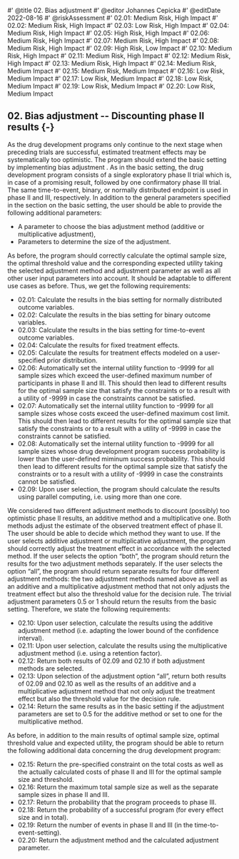 #' @title 02. Bias adjustment
#' @editor Johannes Cepicka
#' @editDate 2022-08-16
#' @riskAssessment
#' 02.01: Medium Risk, High Impact
#' 02.02: Medium Risk, High Impact
#' 02.03: Low Risk, High Impact
#' 02.04: Medium Risk, High Impact
#' 02.05: High Risk, High Impact
#' 02.06: Medium Risk, High Impact
#' 02.07: Medium Risk, High Impact
#' 02.08: Medium Risk, High Impact
#' 02.09: High Risk, Low Impact
#' 02.10: Medium Risk, High Impact
#' 02.11: Medium Risk, High Impact
#' 02.12: Medium Risk, High Impact
#' 02.13: Medium Risk, High Impact
#' 02.14: Medium Risk, Medium Impact
#' 02.15: Medium Risk, Medium Impact
#' 02.16: Low Risk, Medium Impact
#' 02.17: Low Risk, Medium Impact
#' 02.18: Low Risk, Medium Impact
#' 02.19: Low Risk, Medium Impact
#' 02.20: Low Risk, Medium Impact



## 02. Bias adjustment -- Discounting phase II results {-}

As the drug development programs only continue to the next stage when preceding trials are successful, estimated treatment effects may be systematically too optimistic. The program should extend the basic setting by implementing bias adjustment . As in the basic setting, the drug development program consists of a single exploratory phase II trial which is, in case of a promising result, followed by one confirmatory phase III trial. The same time-to-event, binary, or normally distributed endpoint is used in phase II and III, respectively. In addition to the general parameters specified in the section on the basic setting, the user should be able to provide the following additional parameters:

  *	A parameter to choose the bias adjustment method (additive or multiplicative adjustment),
  *	Parameters to determine the size of the adjustment.

As before, the program should correctly calculate the optimal sample size, the optimal threshold value and the corresponding expected utility taking the selected adjustment method and adjustment parameter as well as all other user input parameters into account. It should be adaptable to different use cases as before. Thus, we get the following requirements:

  *	02.01: Calculate the results in the bias setting for normally distributed outcome variables.
  *	02.02: Calculate the results in the bias setting for binary outcome variables.
  *	02.03: Calculate the results in the bias setting for time-to-event outcome variables.
  *	02.04: Calculate the results for fixed treatment effects.
  *	02.05: Calculate the results for treatment effects modeled on a user-specified prior distribution.
  *	02.06:  Automatically set the internal utility function to -9999 for all sample sizes which exceed the user-defined maximum number of participants in phase II and III. This should then lead to different results for the optimal sample size that satisfy the constraints or to a result with a utility of -9999 in case the constraints cannot be satisfied.
  *	02.07: Automatically set the internal utility function to -9999 for all sample sizes whose costs exceed the user-defined maximum cost limit. This should then lead to different results for the optimal sample size that satisfy the constraints or to a result with a utility of -9999 in case the constraints cannot be satisfied.
  *	02.08: Automatically set the internal utility function to -9999 for all sample sizes whose drug development program success probability is lower than the user-defined miminum success probability. This should then lead to different results for the optimal sample size that satisfy the constraints or to a result with a utility of -9999 in case the constraints cannot be satisfied.
  *	02.09: Upon user selection, the program should calculate the results using parallel computing, i.e. using more than one core.

We considered two different adjustment methods to discount (possibly) too optimistic phase II results, an additive method and a multiplicative one. Both methods adjust the estimate of the observed treatment effect of phase II. The user should be able to decide which method they want to use. If the user selects additive adjustment or multiplicative adjustment, the program should correctly adjust the treatment effect in accordance with the selected method. If the user selects the option “both”, the program should return the results for the two adjustment methods separately. If the user selects the option “all”, the program should return separate results for four different adjustment methods: the two adjustment methods named above as well as an additive and a multiplicative adjustment method that not only adjusts the treatment effect but also the threshold value for the decision rule. The trivial adjustment parameters 0.5 or 1 should return the results from the basic setting. Therefore, we state the following requirements:

  *	02.10: Upon user selection, calculate the results using the additive adjustment method (i.e. adapting the lower bound of the confidence interval).
  *	02.11: Upon user selection, calculate the results using the multiplicative adjustment method (i.e. using a retention factor).
  *	02.12: Return both results of 02.09 and 02.10 if both adjustment methods are selected.
  *	02.13: Upon selection of the adjustment option “all”, return both results of 02.09 and 02.10 as well as the results of an additive and a multiplicative adjustment method that not only adjust the treatment effect but also the threshold value for the decision rule.
  *	02.14: Return the same results as in the basic setting if the adjustment parameters are set to 0.5 for the additive method or set to one for the multiplicative method.

As before, in addition to the main results of optimal sample size, optimal threshold value and expected utility, the program should be able to return the following additional data concerning the drug development program:

  *	02.15: Return the pre-specified constraint on the total costs as well as the actually calculated costs of phase II and III for the optimal sample size and threshold.
  *	02.16: Return the maximum total sample size as well as the separate sample sizes in phase II and III.
  *	02.17: Return the probability that the program proceeds to phase III.
  *	02.18: Return the probability of a successful program (for every effect size and in total).
  *	02.19: Return the number of events in phase II and III (in the time-to-event-setting).
  *	02.20: Return the adjustment method and the calculated adjustment parameter.
